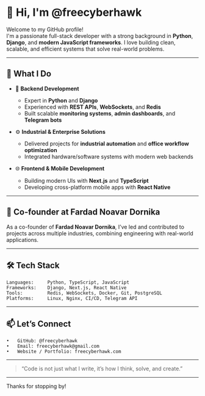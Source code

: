 # 👋 Hi, I'm @freecyberhawk

Welcome to my GitHub profile!  
I'm a passionate full-stack developer with a strong background in **Python**, **Django**, and **modern JavaScript frameworks**. I love building clean, scalable, and efficient systems that solve real-world problems.

---

## 🚀 What I Do

- 🐍 **Backend Development**  
  - Expert in **Python** and **Django**
  - Experienced with **REST APIs**, **WebSockets**, and **Redis**
  - Built scalable **monitoring systems**, **admin dashboards**, and **Telegram bots**

- ⚙️ **Industrial & Enterprise Solutions**  
  - Delivered projects for **industrial automation** and **office workflow optimization**
  - Integrated hardware/software systems with modern web backends

- 🌐 **Frontend & Mobile Development**  
  - Building modern UIs with **Next.js** and **TypeScript**
  - Developing cross-platform mobile apps with **React Native**

---

## 🏢 Co-founder at Fardad Noavar Dornika

As a co-founder of **Fardad Noavar Dornika**, I’ve led and contributed to projects across multiple industries, combining engineering with real-world applications.

---

## 🛠️ Tech Stack

```plaintext
Languages:     Python, TypeScript, JavaScript
Frameworks:    Django, Next.js, React Native
Tools:         Redis, WebSockets, Docker, Git, PostgreSQL
Platforms:     Linux, Nginx, CI/CD, Telegram API
```

---

## 📫 Let’s Connect
	•	GitHub: @freecyberhawk
	•	Email: freecyberhawk@gmail.com
	•	Website / Portfolio: freecyberhawk.com

---

 > “Code is not just what I write, it’s how I think, solve, and create.”

---

Thanks for stopping by!
